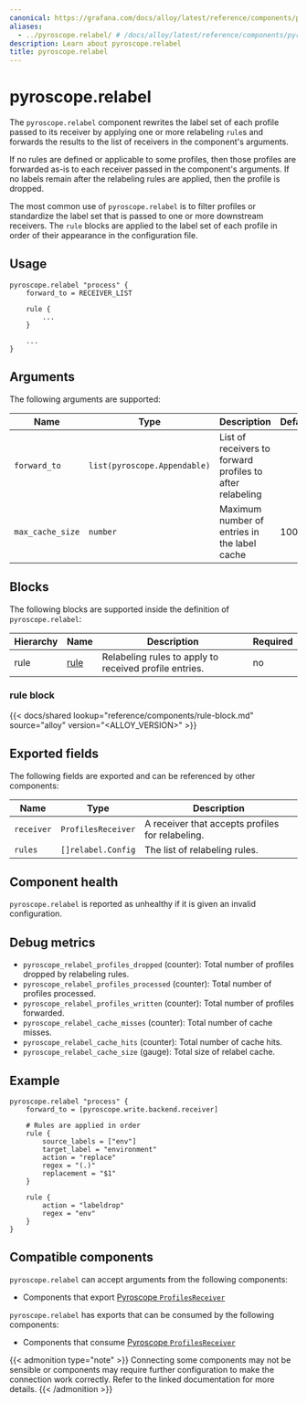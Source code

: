```yaml
---
canonical: https://grafana.com/docs/alloy/latest/reference/components/pyroscope/pyroscope.relabel/
aliases:
  - ../pyroscope.relabel/ # /docs/alloy/latest/reference/components/pyroscope.relabel/
description: Learn about pyroscope.relabel
title: pyroscope.relabel
---
```


# pyroscope.relabel

The `pyroscope.relabel` component rewrites the label set of each profile passed to its receiver by applying one or more relabeling `rule`s and forwards the results to the list of receivers in the component's arguments.

If no rules are defined or applicable to some profiles, then those profiles are forwarded as-is to each receiver passed in the component's arguments. If no labels remain after the relabeling rules are applied, then the profile is dropped.

The most common use of `pyroscope.relabel` is to filter profiles or standardize the label set that is passed to one or more downstream receivers. The `rule` blocks are applied to the label set of each profile in order of their appearance in the configuration file.

## Usage

```alloy
pyroscope.relabel "process" {
    forward_to = RECEIVER_LIST

    rule {
        ...
    }

    ...
}
```

## Arguments

The following arguments are supported:

| Name | Type | Description | Default | Required |
| ---- | ---- | ----------- | ------- | -------- |
| `forward_to` | `list(pyroscope.Appendable)` | List of receivers to forward profiles to after relabeling | | yes |
| `max_cache_size` | `number` | Maximum number of entries in the label cache | 10000 | no |

## Blocks

The following blocks are supported inside the definition of `pyroscope.relabel`:

Hierarchy | Name     | Description                                        | Required
----------|----------|----------------------------------------------------|---------
rule      | [rule][] | Relabeling rules to apply to received profile entries. | no

[rule]: #rule-block

### rule block

{{< docs/shared lookup="reference/components/rule-block.md" source="alloy" version="<ALLOY_VERSION>" >}}

## Exported fields

The following fields are exported and can be referenced by other components:

Name | Type | Description
-----|------|------------
`receiver` | `ProfilesReceiver` | A receiver that accepts profiles for relabeling.
`rules` | `[]relabel.Config` | The list of relabeling rules.

## Component health

`pyroscope.relabel` is reported as unhealthy if it is given an invalid configuration.

## Debug metrics

* `pyroscope_relabel_profiles_dropped` (counter): Total number of profiles dropped by relabeling rules.
* `pyroscope_relabel_profiles_processed` (counter): Total number of profiles processed.
* `pyroscope_relabel_profiles_written` (counter): Total number of profiles forwarded.
* `pyroscope_relabel_cache_misses` (counter): Total number of cache misses.
* `pyroscope_relabel_cache_hits` (counter): Total number of cache hits.
* `pyroscope_relabel_cache_size` (gauge): Total size of relabel cache.

## Example

```alloy
pyroscope.relabel "process" {
    forward_to = [pyroscope.write.backend.receiver]

    # Rules are applied in order
    rule {
        source_labels = ["env"]
        target_label = "environment"
        action = "replace"
        regex = "(.)"
        replacement = "$1"
    }

    rule {
        action = "labeldrop"
        regex = "env"
    }
}
```

<!-- START GENERATED COMPATIBLE COMPONENTS -->

## Compatible components

`pyroscope.relabel` can accept arguments from the following components:

- Components that export [Pyroscope `ProfilesReceiver`](../../../compatibility/#pyroscope-profilesreceiver-exporters)

`pyroscope.relabel` has exports that can be consumed by the following components:

- Components that consume [Pyroscope `ProfilesReceiver`](../../../compatibility/#pyroscope-profilesreceiver-consumers)

{{< admonition type="note" >}}
Connecting some components may not be sensible or components may require further configuration to make the connection work correctly.
Refer to the linked documentation for more details.
{{< /admonition >}}

<!-- END GENERATED COMPATIBLE COMPONENTS -->
